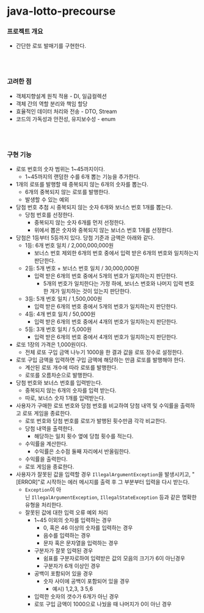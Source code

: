 # java-lotto-precourse

### 프로젝트 개요

- 간단한 로또 발매기를 구현한다.
<br>
<br>

### 고려한 점

- 객체지향설계 원칙 적용 - DI, 일급컬렉션
- 객체 간의 역할 분리와 책임 할당
- 효율적인 데이터 처리와 전송 - DTO, Stream
- 코드의 가독성과 안전성, 유지보수성 - enum
<br>
<br>

### 구현 기능

- 로또 번호의 숫자 범위는 1~45까지이다.
    - 1~45까지의 랜덤한 수를 6개 뽑는 기능을 추가한다.
- 1개의 로또를 발행할 때 중복되지 않는 6개의 숫자를 뽑는다.
    - 6개의 중복되지 않는 로또를 발행한다.
    - 발생할 수 있는 예외
- 당첨 번호 추첨 시 중복되지 않는 숫자 6개와 보너스 번호 1개를 뽑는다.
    - 당첨 번호를 선정한다.
        - 중복되지 않는 숫자 6개를 먼저 선정한다.
        - 위에서 뽑은 숫자와 중복되지 않는 보너스 번호 1개를 선정한다.
- 당첨은 1등부터 5등까지 있다. 당첨 기준과 금액은 아래와 같다.
    - 1등: 6개 번호 일치 / 2,000,000,000원
        - 보너스 번호 제외한 6개의 번호 중에서 입력 받은 6개의 번호와 일치하는지 판단한다.
    - 2등: 5개 번호 + 보너스 번호 일치 / 30,000,000원
        - 입력 받은 6개의 번호 중에서 5개의 번호가 일치하는지 판단한다.
            - 5개의 번호가 일치한다는 가정 하에, 보너스 번호와 나머지 입력 번호 한 개가 일치하는 것이 있는지 판단한다.
    - 3등: 5개 번호 일치 / 1,500,000원
        - 입력 받은 6개의 번호 중에서 5개의 번호가 일치하는지 판단한다.
    - 4등: 4개 번호 일치 / 50,000원
        - 입력 받은 6개의 번호 중에서 4개의 번호가 일치하는지 판단한다.
    - 5등: 3개 번호 일치 / 5,000원
        - 입력 받은 6개의 번호 중에서 4개의 번호가 일치하는지 판단한다.
- 로또 1장의 가격은 1,000원이다.
    - 전체 로또 구입 금액 나누기 1000을 한 결과 값을 로또 장수로 설정한다.
- 로또 구입 금액을 입력하면 구입 금액에 해당하는 만큼 로또를 발행해야 한다.
    - 계산된 로또 개수에 따라 로또를 발행한다.
    - 로또를 오름차순으로 발행한다.
- 당첨 번호와 보너스 번호를 입력받는다.
    - 중복되지 않는 6개의 숫자를 입력 받는다.
    - 따로, 보너스 숫자 1개를 입력받는다.
- 사용자가 구매한 로또 번호와 당첨 번호를 비교하여 당첨 내역 및 수익률을 출력하고 로또 게임을 종료한다.
    - 로또 번호와 당첨 번호를 로또가 발행된 횟수만큼 각각 비교한다.
    - 당첨 내역을 출력한다.
        - 해당하는 일치 횟수 옆에 당첨 횟수를 적는다.
    - 수익률을 계산한다.
        - 수익률은 소수점 둘째 자리에서 반올림한다.
    - 수익률을 출력한다.
    - 로또 게임을 종료한다.
- 사용자가 잘못된 값을 입력할 경우 `IllegalArgumentException`을 발생시키고, "[ERROR]"로 시작하는 에러 메시지를 출력 후 그 부분부터 입력을 다시 받는다.
    - `Exception`이 아닌 `IllegalArgumentException`, `IllegalStateException` 등과 같은 명확한 유형을 처리한다.
    - 잘못된 값에 대한 입력 오류 예외 처리
        - 1~45 이외의 숫자를 입력하는 경우
            - 0, 혹은 46 이상의 숫자를 입력하는 경우
            - 음수를 입력하는 경우
            - 문자 혹은 문자열을 입력하는 경우
        - 구분자가 잘못 입력된 경우
            - 쉼표를 구분자로하여 입력받은 값의 모음의 크기가 6이 아닌경우
            - 구분자가 6개 이상인 경우
        - 공백이 포함되어 있을 경우
            - 숫자 사이에 공백이 포함되어 있을 경우
                - 예시) 1,2,3, 3    5,6
        - 입력한 숫자의 갯수가 6개가 아닌 경우
        - 로또 구입 금액이 1000으로 나눴을 때 나머지가 0이 아닌 경우
